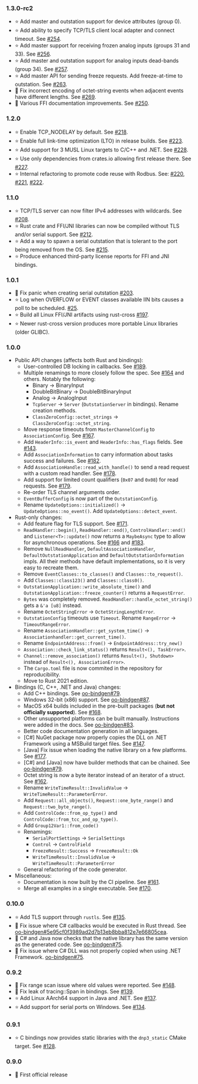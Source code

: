 ### 1.3.0-rc2 ###
* :star: Add master and outstation support for device attributes (group 0).
* :star: Add ability to specify TCP/TLS client local adapter and connect timeout. See [#254](https://github.com/stepfunc/dnp3/pull/254).
* :star: Add master support for receiving frozen analog inputs (groups 31 and 33). See [#256](https://github.com/stepfunc/dnp3/pull/256).
* :star: Add master and outstation support for analog inputs dead-bands (group 34). See [#257](https://github.com/stepfunc/dnp3/pull/257).
* :star: Add master API for sending freeze requests. Add freeze-at-time to outstation. See [#263](https://github.com/stepfunc/dnp3/pull/263).
* :bug: Fix incorrect encoding of octet-string events when adjacent events have different lengths. See [#269](https://github.com/stepfunc/dnp3/pull/270).
* :book: Various FFI documentation improvements. See [#250](https://github.com/stepfunc/dnp3/pull/250).

### 1.2.0 ###
* :star: Enable TCP_NODELAY by default. See [#218](https://github.com/stepfunc/dnp3/pull/218).
* :star: Enable full link-time optimization (LTO) in release builds. See [#223](https://github.com/stepfunc/dnp3/pull/223).
* :star: Add support for 3 MUSL Linux targets to C/C++ and .NET. See [#228](https://github.com/stepfunc/dnp3/pull/228).
* :star: Use only dependencies from crates.io allowing first release there. See [#227](https://github.com/stepfunc/dnp3/pull/227).
* :star: Internal refactoring to promote code reuse with Rodbus. See: [#220](https://github.com/stepfunc/dnp3/pull/220), [#221](https://github.com/stepfunc/dnp3/pull/221), [#222](https://github.com/stepfunc/dnp3/pull/222).

### 1.1.0 ###
* :star: TCP/TLS server can now filter IPv4 addresses with wildcards. See [#208](https://github.com/stepfunc/dnp3/pull/208).
* :star: Rust crate and FFI/JNI libraries can now be compiled without TLS and/or serial support. See [#212](https://github.com/stepfunc/dnp3/pull/212).
* :star: Add a way to spawn a serial outstation that is tolerant to the port being removed from the OS. See [#215](https://github.com/stepfunc/dnp3/pull/215).
* :star: Produce enhanced third-party license reports for FFI and JNI bindings.

### 1.0.1 ###
* :bug: Fix panic when creating serial outstation [#203](https://github.com/stepfunc/dnp3/pull/203).
* :star: Log when OVERFLOW or EVENT classes available IIN bits causes a poll to be scheduled. [#25](https://github.com/stepfunc/dnp3/pull/205).
* :star: Build all Linux FFI/JNI artifacts using rust-cross [#197](https://github.com/stepfunc/dnp3/pull/197).
* :star: Newer rust-cross version produces more portable Linux libraries (older GLIBC).

### 1.0.0 ###
* Public API changes (affects both Rust and bindings):
  * User-controlled DB locking in callbacks. See [#189](https://github.com/stepfunc/dnp3/pull/189).
  * Multiple renamings to more closely follow the spec. See [#164](https://github.com/stepfunc/dnp3/pull/164) and others.
    Notably the following:
    * Binary -> BinaryInput
    * DoubleBitBinary -> DoubleBitBinaryInput
    * Analog -> AnalogInput
    * `TcpServer` -> `Server` (`OutstationServer` in bindings). Rename creation methods.
    * `ClassZeroConfig::octet_strings` -> `ClassZeroConfig::octet_string`.
  * Move response timeouts from `MasterChannelConfig` to `AssociationConfig`. See [#167](https://github.com/stepfunc/dnp3/pull/167).
  * Add `HeaderInfo::is_event` and `HeaderInfo::has_flags` fields. See [#143](https://github.com/stepfunc/dnp3/pull/143).
  * Add `AssociationInformation` to carry information about tasks success and failures.
    See [#182](https://github.com/stepfunc/dnp3/pull/182).
  * Add `AssociationHandle::read_with_handle()` to send a read request with a custom read handler.
    See [#178](https://github.com/stepfunc/dnp3/issues/178).
  * Add support for limited count qualifiers (`0x07` and `0x08`) for read requests.
    See [#179](https://github.com/stepfunc/dnp3/issues/179).
  * Re-order TLS channel arguments order.
  * `EventBufferConfig` is now part of the `OutstationConfig`.
  * Rename `UpdateOptions::initialized()` -> `UpdateOptions::no_event()`. Add `UpdateOptions::detect_event`.
* Rust-only changes:
  * Add feature flag for TLS support. See [#171](https://github.com/stepfunc/dnp3/pull/171).
  * `ReadHandler::begin()`, `ReadHandler::end()`, `ControlHandler::end()` and `Listener<T>::update()`
    now returns a `MaybeAsync` type to allow for asynchronous operations.
    See [#166](https://github.com/stepfunc/dnp3/pull/166) and [#183](https://github.com/stepfunc/dnp3/pull/183).
  * Remove `NullReadHandler`, `DefaultAssociationHandler`, `DefaultOutstationApplication` and `DefaultOutstationInformation` impls.
    All their methods have default implementations, so it is very easy to recreate them.
  * Remove `EventClasses::to_classes()` and `Classes::to_request()`.
  * Add `Classes::class123()` and `Classes::class0()`.
  * `OutstationApplication::write_absolute_time()` and `OutstationApplication::freeze_counter()` returns a `RequestError`.
  * `Bytes` was completely removed. `ReadHandler::handle_octet_string()` gets a `&'a [u8]` instead.
  * Rename `OctetStringError` -> `OctetStringLengthError`.
  * `OutstationConfig` timeouts use `Timeout`. Rename `RangeError` -> `TimeoutRangeError`.
  * Rename `AssociationHandler::get_system_time()` -> `Associationhandler::get_current_time()`.
  * Rename `EndpointAddress::from()` -> `EndpointAddress::try_new()`
  * `Association::check_link_status()` returns `Result<(), TaskError>`.
  * `Channel::remove_association()` returns `Result<(), Shutdown>` instead of `Result<(), AssociationError>`.
  * The `Cargo.toml` file is now commited in the repository for reproducibility.
  * Move to Rust 2021 edition.
* Bindings (C, C++, .NET and Java) changes:
  * Add C++ bindings. See [oo-bindgen#79](https://github.com/stepfunc/oo_bindgen/pull/79).
  * Windows 32-bit (x86) support. See [oo-bindgen#87](https://github.com/stepfunc/oo_bindgen/pull/87).
  * MacOS x64 builds included in the pre-built packages (**but not officially supported**).
    See [#168](https://github.com/stepfunc/dnp3/pull/168).
  * Other unsupported platforms can be built manually. Instructions were added in the docs.
    See [oo-bindgen#83](https://github.com/stepfunc/oo_bindgen/pull/83).
  * Better code documentation generation in all languages.
  * [C#] NuGet package now properly copies the DLL on .NET Framework using a MSBuild target files.
    See [#147](https://github.com/stepfunc/dnp3/issues/147).
  * [Java] Fix issue when loading the native library on a few platforms. See [#177](https://github.com/stepfunc/dnp3/issues/177).
  * [C#] and [Java] now have builder methods that can be chained. See [oo-bindgen#79](https://github.com/stepfunc/oo_bindgen/pull/79).
  * Octet string is now a byte iterator instead of an iterator of a struct. See [#162](https://github.com/stepfunc/dnp3/pull/162).
  * Rename `WriteTimeResult::InvalidValue` -> `WriteTimeResult::ParameterError`.
  * Add `Request::all_objects()`, `Request::one_byte_range()` and `Request::two_byte_range()`.
  * Add `ControlCode::from_op_type()` and `ControlCode::from_tcc_and_op_type()`.
  * Add `Group12Var1::from_code()`
  * Renamings:
    * `SerialPortSettings` -> `SerialSettings`
    * `Control` -> `ControlField`
    * `FreezeResult::Success` -> `FreezeResult::Ok`
    * `WriteTimeResult::InvalidValue` -> `WriteTimeResult::ParameterError`
  * General refactoring of the code generator.
* Miscellaneous:
  * Documentation is now built by the CI pipeline. See [#161](https://github.com/stepfunc/dnp3/pull/161).
  * Merge all examples in a single executable. See [#170](https://github.com/stepfunc/dnp3/pull/170).

### 0.10.0 ###
* :star: Add TLS support through `rustls`.
  See [#135](https://github.com/stepfunc/dnp3/pull/135).
* :bug: Fix issue where C# callbacks would be executed in Rust thread.
  See [oo-bindgen#5e95cf0f3989ad2d7b13eb8bba812e7e66805cea](https://github.com/stepfunc/oo_bindgen/commit/5e95cf0f3989ad2d7b13eb8bba812e7e66805cea).
* :wrench: C# and Java now checks that the native library has the same version
  as the generated code. See [oo-bindgen#75](https://github.com/stepfunc/oo_bindgen/pull/75).
* :bug: Fix issue where C# DLL was not properly copied when using .NET Framework.
  [oo-bindgen#75](https://github.com/stepfunc/oo_bindgen/pull/75).

### 0.9.2 ###
* :bug: Fix range scan issue where old values were reported.
  See [#148](https://github.com/stepfunc/dnp3/pull/148).
* :bug: Fix leak of tracing::Span in bindings.
  See [#139](https://github.com/stepfunc/dnp3/pull/139).
* :star: Add Linux AArch64 support in Java and .NET.
  See [#137](https://github.com/stepfunc/dnp3/pull/137).
* :star: Add support for serial ports on Windows.
  See [#134](https://github.com/stepfunc/dnp3/pull/134).

### 0.9.1 ###
* :star: C bindings now provides static libraries with the `dnp3_static` CMake target.
  See [#128](https://github.com/stepfunc/dnp3/pull/128).

### 0.9.0 ###
* :tada: First official release
